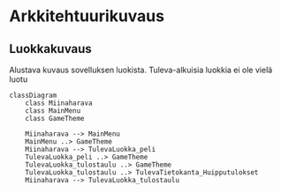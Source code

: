 # Arkkitehtuurikuvaus  
## Luokkakuvaus
Alustava kuvaus sovelluksen luokista. Tuleva-alkuisia luokkia ei ole vielä luotu  

```mermaid
classDiagram
    class Miinaharava
    class MainMenu
    class GameTheme

    Miinaharava --> MainMenu
    MainMenu ..> GameTheme
    Miinaharava --> TulevaLuokka_peli
    TulevaLuokka_peli ..> GameTheme
    TulevaLuokka_tulostaulu ..> GameTheme
    TulevaLuokka_tulostaulu ..> TulevaTietokanta_Huipputulokset
    Miinaharava --> TulevaLuokka_tulostaulu
```
